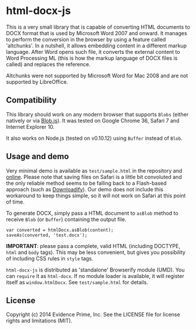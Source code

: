 html-docx-js
============

This is a very small library that is capable of converting HTML documents to DOCX format that
is used by Microsoft Word 2007 and onward. It manages to perform the conversion in the browser by
using a feature called 'altchunks'. In a nutshell, it allows embedding content in a different markup
language. After Word opens such file, it converts the external content to Word Processing ML (this
is how the markup language of DOCX files is called) and replaces the reference.

Altchunks were not supported by Microsoft Word for Mac 2008 and are not supported by LibreOffice.

Compatibility
-------------

This library should work on any modern browser that supports `Blobs` (either natively or via 
[Blob.js](https://github.com/eligrey/Blob.js/)). It was tested on Google Chrome 36, Safari 7 and
Internet Explorer 10.

It also works on Node.js (tested on v0.10.12) using `Buffer` instead of `Blob`.

Usage and demo
--------------

Very minimal demo is available as `test/sample.html` in the repository and 
[online](http://evidenceprime.github.io/html-docx-js/test/sample.html). Please note that saving
files on Safari is a little bit convoluted and the only reliable method seems to be falling back
to a Flash-based approach (such as [Downloadify](https://github.com/dcneiner/Downloadify)).
Our demo does not include this workaround to keep things simple, so it will not work on Safari at
this point of time.

To generate DOCX, simply pass a HTML document to `asBlob` method to receive `Blob` (or `Buffer`)
containing the output file.

    var converted = htmlDocx.asBlob(content);
    saveAs(converted, 'test.docx');

**IMPORTANT**: please pass a complete, valid HTML (including DOCTYPE, `html` and `body` tags).
This may be less convenient, but gives you possibility of including CSS rules in `style` tags.

`html-docx-js` is distributed as 'standalone' Browserify module (UMD). You can `require` it as
`html-docx`. If no module loader is available, it will register itself as `window.htmlDocx`.
See `test/sample.html` for details.

License
-------

Copyright (c) 2014 Evidence Prime, Inc.
See the LICENSE file for license rights and limitations (MIT).

